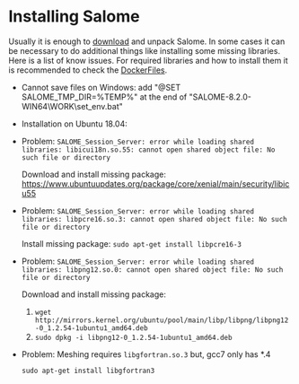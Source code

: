 # Installing Salome

Usually it is enough to [download](https://www.salome-platform.org/downloads/current-version) and unpack Salome. In some cases it can be necessary to do additional things like installing some missing libraries. Here is a list of know issues.
For required libraries and how to install them it is recommended to check the [DockerFiles](.github).

- Cannot save files on Windows:
add "@SET SALOME_TMP_DIR=%TEMP%" at the end of "SALOME-8.2.0-WIN64\WORK\set_env.bat"

- Installation on Ubuntu 18.04:
- Problem:
    `SALOME_Session_Server: error while loading shared libraries: libicui18n.so.55: cannot open shared object file: No such file or directory`

    Download and install missing package: <https://www.ubuntuupdates.org/package/core/xenial/main/security/libicu55>

- Problem:
    `SALOME_Session_Server: error while loading shared libraries: libpcre16.so.3: cannot open shared object file: No such file or directory`

    Install missing package:
    `sudo apt-get install libpcre16-3`

- Problem:
    `SALOME_Session_Server: error while loading shared libraries: libpng12.so.0: cannot open shared object file: No such file or directory`

    Download and install missing package:
    1. `wget http://mirrors.kernel.org/ubuntu/pool/main/libp/libpng/libpng12-0_1.2.54-1ubuntu1_amd64.deb`
    2. `sudo dpkg -i libpng12-0_1.2.54-1ubuntu1_amd64.deb`

- Problem: Meshing requires `libgfortran.so.3` but, gcc7 only has *.4

    `sudo apt-get install libgfortran3`